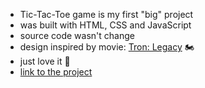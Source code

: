 - Tic-Tac-Toe game is my first "big" project 
- was built with HTML, CSS and JavaScript
- source code wasn't change 
- design inspired by movie: [Tron: Legacy](https://www.imdb.com/title/tt1104001/) :motorcycle:
- just love it :blue_heart:
- [link to the project](https://celebrated-speculoos-2d5b5c.netlify.app)

